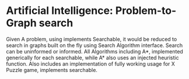 # Artificial Intelligence: Problem-to-Graph search
Given A problem, using implements Searchable, it would be reduced to search in graphs built on the fly using Search Algorithm interface. Search can be uninformed or informed.
All Algorithms including A*, implemented generically for each searchable, while A* also uses an injected heuristic function.
Also includes an implementation of fully working usage for X Puzzle game, implements searchable.
